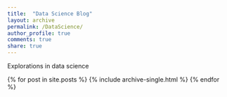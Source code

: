 ```yaml
---
title:  "Data Science Blog"
layout: archive
permalink: /DataScience/
author_profile: true
comments: true
share: true
---
```


Explorations in data science

{% for post in site.posts %}
  {% include archive-single.html %}
{% endfor %}
